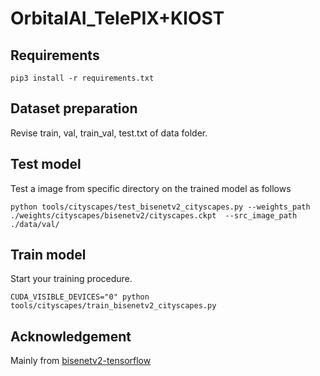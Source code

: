 # OrbitalAI_TelePIX+KIOST

## Requirements
```
pip3 install -r requirements.txt
```

## Dataset preparation
Revise train, val, train_val, test.txt of data folder.

## Test model
Test a image from specific directory on the trained model as follows
```
python tools/cityscapes/test_bisenetv2_cityscapes.py --weights_path ./weights/cityscapes/bisenetv2/cityscapes.ckpt  --src_image_path ./data/val/
```

## Train model
Start your training procedure.
```
CUDA_VISIBLE_DEVICES="0" python tools/cityscapes/train_bisenetv2_cityscapes.py
```

## Acknowledgement
Mainly from [bisenetv2-tensorflow](https://github.com/MaybeShewill-CV/bisenetv2-tensorflow) 
